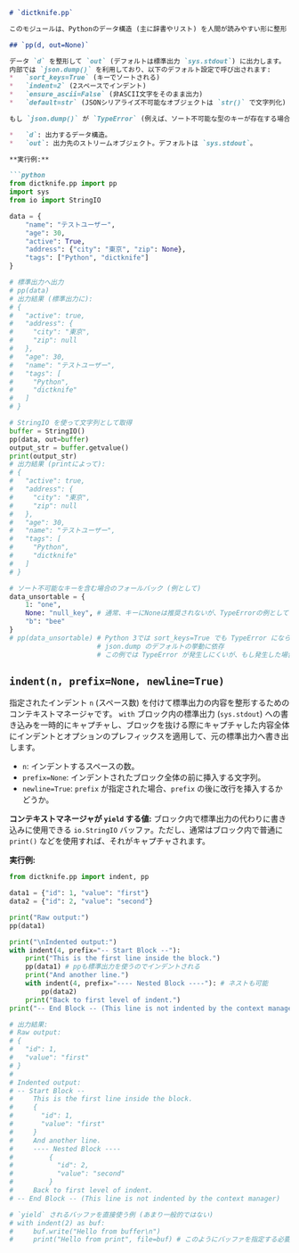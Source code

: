 ```markdown
# `dictknife.pp`

このモジュールは、Pythonのデータ構造 (主に辞書やリスト) を人間が読みやすい形に整形 (pretty print) して出力するためのユーティリティを提供します。

## `pp(d, out=None)`

データ `d` を整形して `out` (デフォルトは標準出力 `sys.stdout`) に出力します。
内部では `json.dump()` を利用しており、以下のデフォルト設定で呼び出されます:
*   `sort_keys=True` (キーでソートされる)
*   `indent=2` (2スペースでインデント)
*   `ensure_ascii=False` (非ASCII文字をそのまま出力)
*   `default=str` (JSONシリアライズ不可能なオブジェクトは `str()` で文字列化)

もし `json.dump()` が `TypeError` (例えば、ソート不可能な型のキーが存在する場合など) を送出した場合、`sort_keys=False` として再度 `json.dump()` を試みます。

*   `d`: 出力するデータ構造。
*   `out`: 出力先のストリームオブジェクト。デフォルトは `sys.stdout`。

**実行例:**

```python
from dictknife.pp import pp
import sys
from io import StringIO

data = {
    "name": "テストユーザー",
    "age": 30,
    "active": True,
    "address": {"city": "東京", "zip": None},
    "tags": ["Python", "dictknife"]
}

# 標準出力へ出力
# pp(data)
# 出力結果 (標準出力に):
# {
#   "active": true,
#   "address": {
#     "city": "東京",
#     "zip": null
#   },
#   "age": 30,
#   "name": "テストユーザー",
#   "tags": [
#     "Python",
#     "dictknife"
#   ]
# }

# StringIO を使って文字列として取得
buffer = StringIO()
pp(data, out=buffer)
output_str = buffer.getvalue()
print(output_str)
# 出力結果 (printによって):
# {
#   "active": true,
#   "address": {
#     "city": "東京",
#     "zip": null
#   },
#   "age": 30,
#   "name": "テストユーザー",
#   "tags": [
#     "Python",
#     "dictknife"
#   ]
# }

# ソート不可能なキーを含む場合のフォールバック (例として)
data_unsortable = {
    1: "one",
    None: "null_key", # 通常、キーにNoneは推奨されないが、TypeErrorの例として
    "b": "bee"
}
# pp(data_unsortable) # Python 3では sort_keys=True でも TypeError にならないことがある
                      # json.dump のデフォルトの挙動に依存
                      # この例では TypeError が発生しにくいが、もし発生した場合は sort_keys=False で試行される
```

## `indent(n, prefix=None, newline=True)`

指定されたインデント `n` (スペース数) を付けて標準出力の内容を整形するためのコンテキストマネージャです。
`with` ブロック内の標準出力 (`sys.stdout`) への書き込みを一時的にキャプチャし、ブロックを抜ける際にキャプチャした内容全体にインデントとオプションのプレフィックスを適用して、元の標準出力へ書き出します。

*   `n`: インデントするスペースの数。
*   `prefix=None`: インデントされたブロック全体の前に挿入する文字列。
*   `newline=True`: `prefix` が指定された場合、`prefix` の後に改行を挿入するかどうか。

**コンテキストマネージャが `yield` する値:**
ブロック内で標準出力の代わりに書き込みに使用できる `io.StringIO` バッファ。ただし、通常はブロック内で普通に `print()` などを使用すれば、それがキャプチャされます。

**実行例:**

```python
from dictknife.pp import indent, pp

data1 = {"id": 1, "value": "first"}
data2 = {"id": 2, "value": "second"}

print("Raw output:")
pp(data1)

print("\nIndented output:")
with indent(4, prefix="-- Start Block --"):
    print("This is the first line inside the block.")
    pp(data1) # ppも標準出力を使うのでインデントされる
    print("And another line.")
    with indent(4, prefix="---- Nested Block ----"): # ネストも可能
        pp(data2)
    print("Back to first level of indent.")
print("-- End Block -- (This line is not indented by the context manager)")

# 出力結果:
# Raw output:
# {
#   "id": 1,
#   "value": "first"
# }
#
# Indented output:
# -- Start Block --
#     This is the first line inside the block.
#     {
#       "id": 1,
#       "value": "first"
#     }
#     And another line.
#     ---- Nested Block ----
#         {
#           "id": 2,
#           "value": "second"
#         }
#     Back to first level of indent.
# -- End Block -- (This line is not indented by the context manager)

# `yield` されるバッファを直接使う例 (あまり一般的ではない)
# with indent(2) as buf:
#     buf.write("Hello from buffer\n")
#     print("Hello from print", file=buf) # このようにバッファを指定する必要がある
```
```
